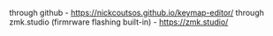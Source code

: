 through github - https://nickcoutsos.github.io/keymap-editor/
through zmk.studio (firmrware flashing built-in) - https://zmk.studio/
